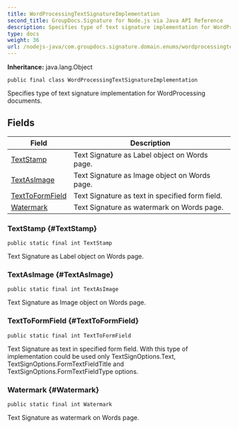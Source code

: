 ```yaml
---
title: WordProcessingTextSignatureImplementation
second_title: GroupDocs.Signature for Node.js via Java API Reference
description: Specifies type of text signature implementation for WordProcessing documents.
type: docs
weight: 36
url: /nodejs-java/com.groupdocs.signature.domain.enums/wordprocessingtextsignatureimplementation/
---
```

**Inheritance:**
java.lang.Object
```
public final class WordProcessingTextSignatureImplementation
```

Specifies type of text signature implementation for WordProcessing documents.
## Fields

| Field | Description |
| --- | --- |
| [TextStamp](#TextStamp) | Text Signature as Label object on Words page. |
| [TextAsImage](#TextAsImage) | Text Signature as Image object on Words page. |
| [TextToFormField](#TextToFormField) | Text Signature as text in specified form field. |
| [Watermark](#Watermark) | Text Signature as watermark on Words page. |
### TextStamp {#TextStamp}
```
public static final int TextStamp
```


Text Signature as Label object on Words page.

### TextAsImage {#TextAsImage}
```
public static final int TextAsImage
```


Text Signature as Image object on Words page.

### TextToFormField {#TextToFormField}
```
public static final int TextToFormField
```


Text Signature as text in specified form field. With this type of implementation could be used only TextSignOptions.Text, TextSignOptions.FormTextFieldTitle and TextSignOptions.FormTextFieldType options.

### Watermark {#Watermark}
```
public static final int Watermark
```


Text Signature as watermark on Words page.

